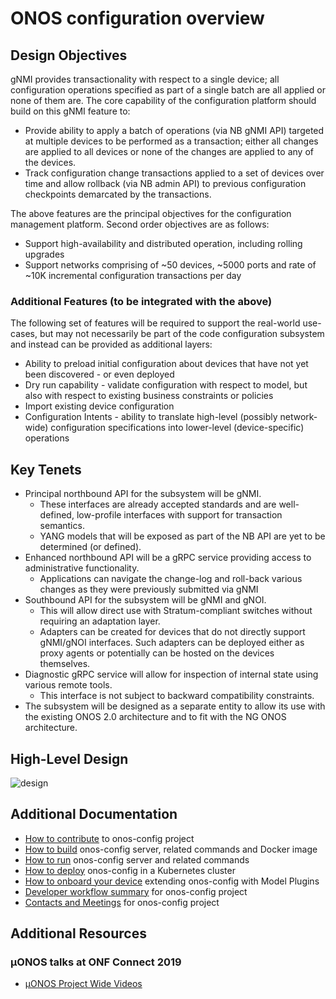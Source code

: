 # ONOS configuration overview

## Design Objectives
gNMI provides transactionality with respect to a single device; all configuration operations specified as part of a 
single batch are all applied or none of them are. The core capability of the configuration platform should build on 
this gNMI feature to:

* Provide ability to apply a batch of operations (via NB gNMI API) targeted at multiple devices 
  to be performed as a transaction; either all changes are applied to all devices or none of 
  the changes are applied to any of the devices.
* Track configuration change transactions applied to a set of devices over time and allow 
  rollback (via NB admin API) to previous configuration checkpoints demarcated by the transactions.

The above features are the principal objectives for the configuration management platform. 
Second order objectives are as follows:

* Support high-availability and distributed operation, including rolling upgrades
* Support networks comprising of ~50 devices, ~5000 ports and rate of ~10K incremental 
  configuration transactions per day

### Additional Features (to be integrated with the above)
The following set of features will be required to support the real-world use-cases, 
but may not necessarily be part of the code configuration subsystem and instead can be 
provided as additional layers:

* Ability to preload initial configuration about devices that have not yet been discovered - 
  or even deployed
* Dry run capability - validate configuration with respect to model, but also with respect 
  to existing business constraints or policies
* Import existing device configuration
* Configuration Intents - ability to translate high-level (possibly network-wide) 
  configuration specifications into lower-level (device-specific) operations

## Key Tenets
* Principal northbound API for the subsystem will be gNMI.
   * These interfaces are already accepted standards and are well-defined, low-profile interfaces 
     with support for transaction semantics.
   * YANG models that will be exposed as part of the NB API are yet to be determined (or defined).
* Enhanced northbound API will be a gRPC service providing access to administrative functionality.
   * Applications can navigate the change-log and roll-back various changes as they were 
     previously submitted via gNMI
* Southbound API for the subsystem will be gNMI and gNOI.
   * This will allow direct use with Stratum-compliant switches without requiring an adaptation layer.
   * Adapters can be created for devices that do not directly support gNMI/gNOI interfaces. 
     Such adapters can be deployed either as proxy agents or potentially can be hosted on the devices themselves.
* Diagnostic gRPC service will allow for inspection of internal state using various remote tools.
   * This interface is not subject to backward compatibility constraints.  
* The subsystem will be designed as a separate entity to allow its use with the existing 
  ONOS 2.0 architecture and to fit with the NG ONOS architecture.

## High-Level Design
![design](images/design.png)


## Additional Documentation
* [How to contribute](https://docs.onosproject.org/developers/contributing/) to onos-config project
* [How to build](https://docs.onosproject.org/onos-config/docs/build/) onos-config server, related commands and Docker image
* [How to run](https://docs.onosproject.org/onos-config/docs/run/) onos-config server and related commands
* [How to deploy](https://docs.onosproject.org/onos-config/docs/deployment/) onos-config in a Kubernetes cluster
* [How to onboard your device](https://docs.onosproject.org/onos-config/docs/modelplugin/) extending onos-config with Model Plugins
* [Developer workflow summary](https://docs.onosproject.org/developers/dev_workflow/) for onos-config project
* [Contacts and Meetings](https://docs.onosproject.org/developers/community-info/) for onos-config project

## Additional Resources
### µONOS talks at ONF Connect 2019
* [µONOS Project Wide Videos](https://docs.onosproject.org/#additional-resources)
